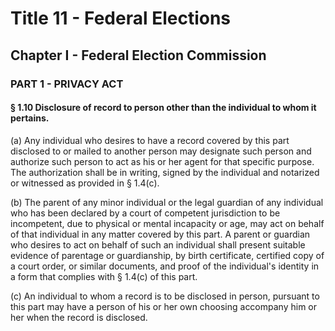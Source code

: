 
# Title 11 - Federal Elections
## Chapter I - Federal Election Commission
### PART 1 - PRIVACY ACT
#### § 1.10 Disclosure of record to person other than the individual to whom it pertains.

(a) Any individual who desires to have a record covered by this part disclosed to or mailed to another person may designate such person and authorize such person to act as his or her agent for that specific purpose. The authorization shall be in writing, signed by the individual and notarized or witnessed as provided in § 1.4(c).

(b) The parent of any minor individual or the legal guardian of any individual who has been declared by a court of competent jurisdiction to be incompetent, due to physical or mental incapacity or age, may act on behalf of that individual in any matter covered by this part. A parent or guardian who desires to act on behalf of such an individual shall present suitable evidence of parentage or guardianship, by birth certificate, certified copy of a court order, or similar documents, and proof of the individual's identity in a form that complies with § 1.4(c) of this part.

(c) An individual to whom a record is to be disclosed in person, pursuant to this part may have a person of his or her own choosing accompany him or her when the record is disclosed.
